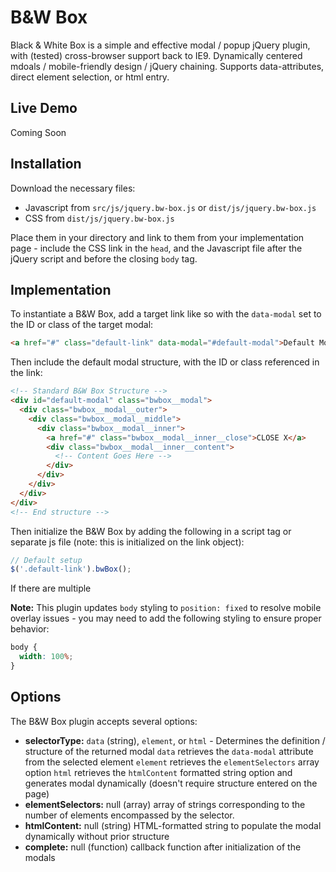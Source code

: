 # B&W Box

Black & White Box is a simple and effective modal / popup jQuery plugin, with (tested) cross-browser support back to IE9. Dynamically centered mdoals / mobile-friendly design / jQuery chaining. Supports data-attributes, direct element selection, or html entry.

## Live Demo

Coming Soon

## Installation

Download the necessary files:

* Javascript from `src/js/jquery.bw-box.js` or `dist/js/jquery.bw-box.js`
* CSS from `dist/js/jquery.bw-box.js`

Place them in your directory and link to them from your implementation page - include the CSS link in the `head`, and the Javascript file after the jQuery script and before the closing `body` tag.

## Implementation

To instantiate a B&W Box, add a target link like so with the `data-modal` set to the ID or class of the target modal:

```html
<a href="#" class="default-link" data-modal="#default-modal">Default Modal</a>
```

Then include the default modal structure, with the ID or class referenced in the link:

```html
<!-- Standard B&W Box Structure -->
<div id="default-modal" class="bwbox__modal">
  <div class="bwbox__modal__outer">
    <div class="bwbox__modal__middle">
      <div class="bwbox__modal__inner">
        <a href="#" class="bwbox__modal__inner__close">CLOSE X</a>
        <div class="bwbox__modal__inner__content">
          <!-- Content Goes Here -->
        </div>
      </div>
    </div>
  </div>
</div>
<!-- End structure -->
```

Then initialize the B&W Box by adding the following in a script tag or separate js file (note: this is initialized on the link object):

```javascript
// Default setup
$('.default-link').bwBox();
```

If there are multiple

**Note:** This plugin updates `body` styling to `position: fixed` to resolve mobile overlay issues - you may need to add the following styling to ensure proper behavior:

```css
body {
  width: 100%;
}
```

## Options

The B&W Box plugin accepts several options:

* **selectorType:** `data` (string), `element`, or `html` - Determines the definition / structure of the returned modal
`data` retrieves the `data-modal` attribute from the selected element
`element` retrieves the `elementSelectors` array option
`html` retrieves the `htmlContent` formatted string option and generates modal dynamically (doesn't require structure entered on the page)
* **elementSelectors:** null (array) array of strings corresponding to the number of elements encompassed by the selector.
* **htmlContent:** null (string) HTML-formatted string to populate the modal dynamically without prior structure
* **complete:** null (function) callback function after initialization of the modals
